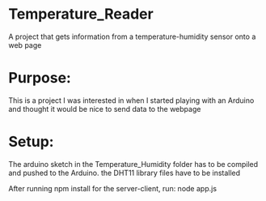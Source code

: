 # Temperature_Reader
A project that gets information from a temperature-humidity sensor onto a web page

# Purpose:
This is a project I was interested in when I started playing with an Arduino and thought it would be nice to
send data to the webpage

# Setup:
The arduino sketch in the Temperature_Humidity folder has to be compiled and pushed to the Arduino.
the DHT11 library files have to be installed

After running npm install for the server-client, 
run: node app.js

